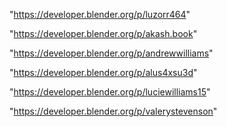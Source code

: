 "https://developer.blender.org/p/luzorr464"

"https://developer.blender.org/p/akash.book"

"https://developer.blender.org/p/andrewwilliams"

"https://developer.blender.org/p/alus4xsu3d"

"https://developer.blender.org/p/luciewilliams15"

"https://developer.blender.org/p/valerystevenson"

 

